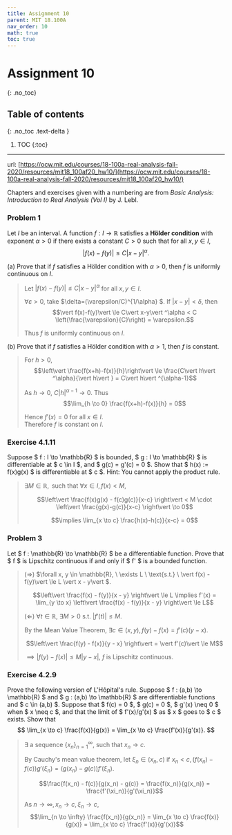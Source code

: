 ```yaml
---
title: Assignment 10
parent: MIT 18.100A
nav_order: 10
math: true
toc: true
---
```


# Assignment 10
{: .no_toc}

## Table of contents
{: .no_toc .text-delta }

1. TOC
{:toc}

---

url: [https://ocw.mit.edu/courses/18-100a-real-analysis-fall-2020/resources/mit18_100af20_hw10/](https://ocw.mit.edu/courses/18-100a-real-analysis-fall-2020/resources/mit18_100af20_hw10/)

Chapters and exercises given with a numbering are from *Basic Analysis: Introduction to
Real Analysis (Vol I)* by J. Lebl.

### Problem 1

Let $I$ be an interval. A function $f : I \to \mathbb{R}$ satisfies a **Hölder condition** with exponent $\alpha > 0$ if there exists a constant $C > 0$ such that for all $x, y \in I$,
$$
\vert f(x)-f(y)\vert  \le C\vert x-y\vert ^\alpha.
$$

(a) Prove that if $f$ satisfies a Hölder condition with $\alpha > 0$, then $f$ is uniformly continuous on $I$.

> Let $\vert f(x)-f(y)\vert  \le C\vert x-y\vert ^\alpha$ for all $x, y \in I$. 
> 
> $\forall\varepsilon > 0$, take $\delta=(\varepsilon/C)^{1/\alpha} $. If $\vert x-y\vert  < \delta$, then
> $$\vert f(x)-f(y)\vert  \le C\vert x-y\vert ^\alpha < C \left(\frac{\varepsilon}{C}\right) = \varepsilon.$$
> 
> Thus $f$ is uniformly continuous on $I$.

(b) Prove that if $f$ satisfies a Hölder condition with $\alpha > 1$, then $f$ is constant.

> For $h>0$,
> $$\left\vert \frac{f(x+h)-f(x)}{h}\right\vert  \le \frac{C\vert h\vert ^\alpha}{\vert h\vert } = C\vert h\vert ^{\alpha-1}$$
> 
> As $h \to 0$, $C\vert h\vert ^{\alpha-1} \to 0$. Thus
> $$\lim_{h \to 0} \frac{f(x+h)-f(x)}{h} = 0$$
> 
> Hence $f'(x) = 0$ for all $x \in I$.  
> Therefore $f$ is constant on $I$.

### Exercise 4.1.11

Suppose $ f : I \to \mathbb{R} $ is bounded, $ g : I \to \mathbb{R} $ is differentiable at $ c \in I $, and $ g(c) = g'(c) = 0 $. Show that $ h(x) := f(x)g(x) $ is differentiable at $ c $. Hint: You cannot apply the product rule.

>$\exists M \in \mathbb{R}, \text{ such that } \forall x \in I, f(x) < M$,
>
>$$\left\vert  \frac{f(x)g(x) - f(c)g(c)}{x-c} \right\vert  < M \cdot \left\vert  \frac{g(x)-g(c)}{x-c} \right\vert  \to 0$$
>
>$$\implies \lim_{x \to c} \frac{h(x)-h(c)}{x-c} = 0$$

### Problem 3
Let $ f : \mathbb{R} \to \mathbb{R} $ be a differentiable function. Prove that $ f $ is Lipschitz continuous if and only if $ f' $ is a bounded function.

> $(\Rightarrow)$ $\forall x, y \in \mathbb{R}, \ \exists L \ \text{s.t.} \ \vert f(x) - f(y)\vert  \le L \vert x - y\vert $.  
> 
> $$\left\vert  \frac{f(x) - f(y)}{x - y} \right\vert  \le L \implies f'(x) = \lim_{y \to x} \left\vert  \frac{f(x) - f(y)}{x - y} \right\vert  \le L$$  
> 
> $(\Leftarrow)$ $\forall t \in \mathbb{R}, \ \exists M > 0 \ \text{s.t.} \ \vert f'(t)\vert  \le M.$  
> 
> By the Mean Value Theorem, $\exists c \in (x, y), f(y) - f(x) = f'(c)(y - x)$.
> 
> $$\left\vert  \frac{f(y) - f(x)}{y - x} \right\vert  = \vert f'(c)\vert  \le M$$ 
> 
> $\implies \vert f(y) - f(x)\vert  \le M \vert y - x\vert , \ f \ \text{is Lipschitz continuous.}$

### Exercise 4.2.9

Prove the following version of L'Hôpital's rule. Suppose $ f : (a,b) \to \mathbb{R} $ and $ g : (a,b) \to \mathbb{R} $ are differentiable functions and $ c \in (a,b) $. Suppose that $ f(c) = 0 $, $ g(c) = 0 $, $ g'(x) \neq 0 $ when $ x \neq c $, and that the limit of $ f'(x)/g'(x) $ as $ x $ goes to $ c $ exists. Show that  
$$
\lim_{x \to c} \frac{f(x)}{g(x)} = \lim_{x \to c} \frac{f'(x)}{g'(x)}.
$$

> $\exists$ a sequence $\{x_n\}_{n=1}^\infty$, such that $x_n \to c.$  
> 
> By Cauchy's mean value theorem, let $\xi_n \in (x_n,c)$ if $x_n < c, (f(x_n) - f(c)) g'(\xi_n) = (g(x_n) - g(c)) f'(\xi_n)$.
> 
> $$\frac{f(x_n) - f(c)}{g(x_n) - g(c)} = \frac{f(x_n)}{g(x_n)} = \frac{f'(\xi_n)}{g'(\xi_n)}$$  
> 
> As $n \to \infty, x_n \to c, \xi_n \to c,$  
> $$\lim_{n \to \infty} \frac{f(x_n)}{g(x_n)} = \lim_{x \to c} \frac{f(x)}{g(x)} = \lim_{x \to c} \frac{f'(x)}{g'(x)}$$
